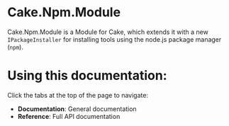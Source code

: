 # Cake.Npm.Module

Cake.Npm.Module is a Module for Cake, which extends it with a new `IPackageInstaller` for installing tools using the node.js package manager (`npm`).

# Using this documentation:

Click the tabs at the top of the page to navigate:
- **Documentation**: General documentation
- **Reference**: Full API documentation
